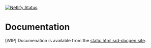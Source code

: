 [![Netlify Status](https://api.netlify.com/api/v1/badges/3fd99e77-67fb-4d9b-bdaf-f0755dc3ffbf/deploy-status)](https://app.netlify.com/sites/srd-docgen/deploys)

# Documentation

[WIP] Documenation is available from the [static html srd-docgen site](https://srd-docgen.netlify.app). 
